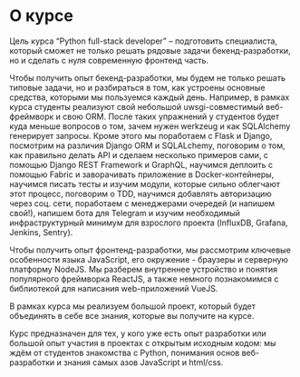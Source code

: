 # О курсе
Цель курса “Python full-stack developer” – подготовить специалиста, который сможет не только решать рядовые задачи бекенд-разработки, но и сделать с нуля современную фронтенд часть.

Чтобы получить опыт бекенд-разработки, мы будем не только решать типовые задачи, но и разбираться в том, как устроены основные средства, которыми мы пользуемся каждый день. Например, в рамках курса студенты реализуют свой небольшой uwsgi-совместимый веб-фреймворк и свою ORM. После таких упражнений у студентов будет куда меньше вопросов о том, зачем нужен werkzeug и как SQLAlchemy генерирует запросы.
Кроме этого мы поработаем с Flask и Django, посмотрим на различия Django ORM и SQLALchemy, поговорим о том, как правильно делать API и сделаем несколько примеров сами, с помощью Django REST Framework и GraphQL, научимся деплоить с помощью Fabric и заворачивать приложение в Docker-контейнеры, научимся писать тесты и изучим модули, которые сильно облегчают этот процесс, поговорим о TDD, научимся добавлять авторизацию через соц. сети, поработаем с менеджерами очередей (и напишем свой!), напишем бота для Telegram и изучим необходимый инфраструктурный минимум для взрослого проекта (InfluxDB, Grafana, Jenkins, Sentry).

Чтобы получить опыт фронтенд-разработки, мы рассмотрим ключевые особенности языка JavaScript, его окружение - браузеры и серверную платформу NodeJS. Мы разберем внутреннее устройство и понятия популярного фреймворка ReactJS, а также немного познакомимся с библиотекой для написания web-приложений VueJS.

В рамках курса мы реализуем большой проект, который будет объединять в себе все знания, которые вы получите на курсе.

Курс предназначен для тех, у кого уже есть опыт разработки или большой опыт участия в проектах с открытым исходным кодом: мы ждём от студентов знакомства с Python, понимания основ веб-разработки и знания самых азов JavaScript и html/css.